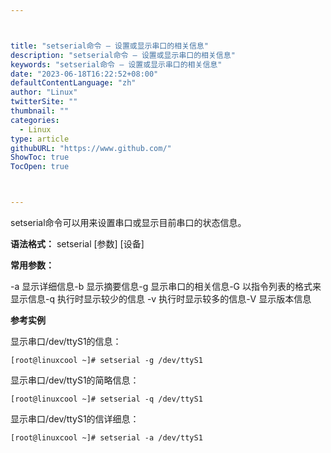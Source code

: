 ```yaml
---



title: "setserial命令 – 设置或显示串口的相关信息"
description: "setserial命令 – 设置或显示串口的相关信息"
keywords: "setserial命令 – 设置或显示串口的相关信息"
date: "2023-06-18T16:22:52+08:00"
defaultContentLanguage: "zh"
author: "Linux"
twitterSite: ""
thumbnail: ""
categories:
  - Linux
type: article
githubURL: "https://www.github.com/"
ShowToc: true
TocOpen: true



---
```


setserial命令可以用来设置串口或显示目前串口的状态信息。

**语法格式：** setserial [参数] [设备]

**常用参数：**

-a 显示详细信息-b 显示摘要信息-g 显示串口的相关信息-G 以指令列表的格式来显示信息-q 执行时显示较少的信息 -v 执行时显示较多的信息-V 显示版本信息

**参考实例**

显示串口/dev/ttyS1的信息：

```
[root@linuxcool ~]# setserial -g /dev/ttyS1
```

显示串口/dev/ttyS1的简略信息：

```
[root@linuxcool ~]# setserial -q /dev/ttyS1
```

显示串口/dev/ttyS1的信详细息：

```
[root@linuxcool ~]# setserial -a /dev/ttyS1
```